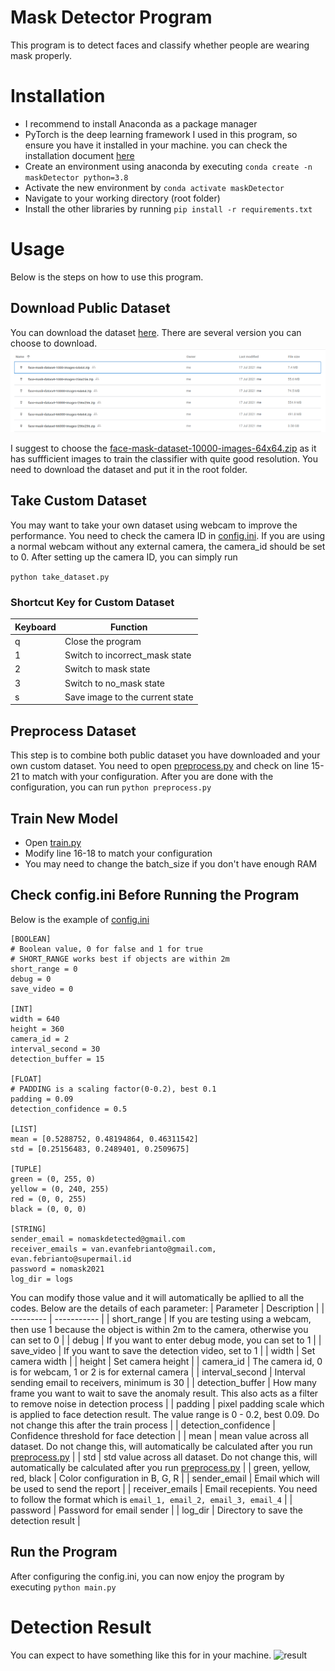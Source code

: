 # Mask Detector Program
This program is to detect faces and classify whether people are wearing mask properly.


# Installation
* I recommend to install Anaconda as a package manager
* PyTorch is the deep learning framework I used in this program, so ensure you have it installed in your machine. you can check the installation document [here](https://pytorch.org/get-started/locally/)
* Create an environment using anaconda by executing ```conda create -n maskDetector python=3.8```
* Activate the new environment by ```conda activate maskDetector```
* Navigate to your working directory (root folder)
* Install the other libraries by running ```pip install -r requirements.txt```


# Usage
Below is the steps on how to use this program.

## Download Public Dataset
You can download the dataset [here](https://drive.google.com/drive/folders/1Jwm9qZ58adJo5HEMNtIymLQmu_OcfnxV?usp=sharing). There are several version you can choose to download.
![dataset_version](media/dataset_version.png)

I suggest to choose the [face-mask-dataset-10000-images-64x64.zip](https://drive.google.com/file/d/1IHAEJEGNrmMwhLogbcxEBjAGQUWwYWdl/view?usp=sharing) as it has suffficient images to train the classifier with quite good resolution. You need to download the dataset and put it in the root folder.

## Take Custom Dataset
You may want to take your own dataset using webcam to improve the performance. You need to check the camera ID in [config.ini](config.ini). If you are using a normal webcam without any external camera, the camera_id should be set to 0. After setting up the camera ID, you can simply run 

```python take_dataset.py```

### Shortcut Key for Custom Dataset
| Keyboard | Function |
|---|---|
| q | Close the program |
| 1 | Switch to incorrect_mask state |
| 2 | Switch to mask state |
| 3 | Switch to no_mask state |
| s | Save image to the current state |

## Preprocess Dataset
This step is to combine both public dataset you have downloaded and your own custom dataset. You need to open [preprocess.py](preprocess.py) and check on line 15-21 to match with your configuration. After you are done with the configuration, you can run
```python preprocess.py```

## Train New Model
* Open [train.py](train.py)
* Modify line 16-18 to match your configuration
* You may need to change the batch_size if you don't have enough RAM

## Check config.ini Before Running the Program 
Below is the example of [config.ini](config.ini)
```
[BOOLEAN]
# Boolean value, 0 for false and 1 for true
# SHORT_RANGE works best if objects are within 2m
short_range = 0
debug = 0
save_video = 0

[INT]
width = 640
height = 360
camera_id = 2
interval_second = 30
detection_buffer = 15

[FLOAT]
# PADDING is a scaling factor(0-0.2), best 0.1
padding = 0.09
detection_confidence = 0.5

[LIST]
mean = [0.5288752, 0.48194864, 0.46311542]
std = [0.25156483, 0.2489401, 0.2509675]

[TUPLE]
green = (0, 255, 0)
yellow = (0, 240, 255)
red = (0, 0, 255)
black = (0, 0, 0)

[STRING]
sender_email = nomaskdetected@gmail.com
receiver_emails = van.evanfebrianto@gmail.com, evan.febrianto@supermail.id
password = nomask2021
log_dir = logs
```
You can modify those value and it will automatically be apllied to all the codes. Below are the details of each parameter:
| Parameter | Description |
| --------- | ----------- |
| short_range | If you are testing using a webcam, then use 1 because the object is within 2m to the camera, otherwise you can set to 0 |
| debug | If you want to enter debug mode, you can set to 1 |
| save_video | If you want to save the detection video, set to 1 |
| width | Set camera width |
| height | Set camera height |
| camera_id | The camera id, 0 is for webcam, 1 or 2 is for external camera |
| interval_second | Interval sending email to receivers, minimum is 30 |
| detection_buffer | How many frame you want to wait to save the anomaly result. This also acts as a filter to remove noise in detection process |
| padding | pixel padding scale which is applied to face detection result. The value range is 0 - 0.2, best 0.09. Do not change this after the train process |
| detection_confidence | Confidence threshold for face detection |
| mean | mean value across all dataset. Do not change this, will automatically be calculated after you run [preprocess.py](preprocess.py) |
| std | std value across all dataset. Do not change this, will automatically be calculated after you run [preprocess.py](preprocess.py) |
| green, yellow, red, black | Color configuration in B, G, R |
| sender_email | Email which will be used to send the report |
| receiver_emails | Email recepients. You need to follow the format which is ```email_1, email_2, email_3, email_4``` |
| password | Password for email sender |
| log_dir | Directory to save the detection result |

## Run the Program
After configuring the config.ini, you can now enjoy the program by executing
```python main.py```

# Detection Result
You can expect to have something like this for in your machine.
![result](media/mask.gif)